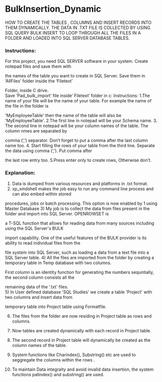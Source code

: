 # BulkInsertion_Dynamic
HOW TO CREATE THE TABLES , COLUMNS AND INSERT RECORDS INTO THEM DYNAMICALLY. THE DATA IN .TXT FILE IS COLLECTED BY USING SQL QUERY BULK INSERT TO LOOP THROUGH ALL THE FILES IN A FOLDER AND LOADED INTO SQL SERVER DATABASE TABLES. 

### Instructions:
For this project, you need SQL SERVER software in your system. Create notepad files and save them with 

the names of the table you want to create in SQL Server. Save them in ‘AllFiles’ folder inside the ‘Filetext’ 

Folder, inside C drive.  
Save ‘Pad_bulk_import’ file inside’ Filetext’ folder in c:
Instructions:
1.The name of your file will be the name of your table. For example the name of the file in the folder is 

'MyEmployeeTable' then the name of the table will also be 'MyEmployeeTable'.
2.The first line in notepad will be your Schema name.
3. The second line in notepad will be your column names of the table. The column nmes are separated by 

comma (‘,’) separator. Don’t forget to put a comma after the last column name too.
4. Start filling the rows of your table from the third line. Separate the data using comma (‘,’). Put comma after 

the last row entry too.
5.Press enter only to create rows, Otherwise don’t.

### Explanation:

1) Data is dumped from various resources and platforms in .txt format.  
2) xp_xmdshell makes the job easy to run any command line process and can also embed within stored 

procedures, jobs or batch processing. This option is now enabled by 1 using Master Database
3) My job is to collect the data from files present in the folder and import into SQL Server. OPENROWSET is 

a T-SQL function that allows for reading data from many sources including using the SQL Server's BULK 

import capability. One of the useful features of the BULK provider is its ability to read individual files from the 

file system into SQL Server, such as loading a data from a text file  into a SQL Server table.
4) All the files are imported from the folder by creating a temporary table in Temp database with two columns. 

First column is  an identity function for generating the numbers sequntially, the second column consists all the 

remaining data of the '.txt' files.  
5) In User defined database 'SQL Studies' we create a table 'Project'  with two columns and insert data from 

temporary table into Project table using Formatfile.

6) The files from the folder are now residing in Project table as rows and columns.


7) Now tables are created dynamically with each record in Project table.

8)  The second record in Project table will dynamically be created as the column names of the table. 

9) System functions like Charindex(), Substring() etc are used to seggregate the columns within the rows .

10) To maintain Data integraity and avoid invalid data insertion, the system functions patindex() and 
substring() are used.

